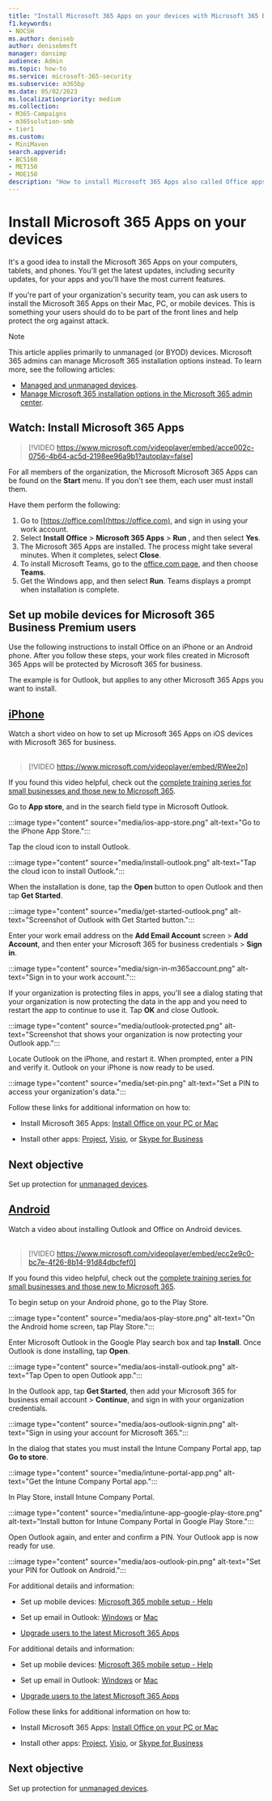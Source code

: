 ```yaml
---
title: "Install Microsoft 365 Apps on your devices with Microsoft 365 Business Premium"
f1.keywords:
- NOCSH
ms.author: deniseb
author: denisebmsft
manager: dansimp
audience: Admin
ms.topic: how-to
ms.service: microsoft-365-security
ms.subservice: m365bp
ms.date: 05/02/2023
ms.localizationpriority: medium
ms.collection: 
- M365-Campaigns
- m365solution-smb
- tier1
ms.custom:
- MiniMaven
search.appverid:
- BCS160
- MET150
- MOE150
description: "How to install Microsoft 365 Apps also called Office apps on your devices in Microsoft 365 Business Premium."
---
```


# Install Microsoft 365 Apps on your devices

It's a good idea to install the Microsoft 365 Apps on your computers, tablets, and phones. You'll get the latest updates, including security updates, for your apps and you'll have the most current features. 

If you're part of your organization's security team, you can ask users to install the Microsoft 365 Apps on their Mac, PC, or mobile devices. This is something your users should do to be part of the front lines and help protect the org against attack.

> [!NOTE]
> This article applies primarily to unmanaged (or BYOD) devices. Microsoft 365 admins can manage Microsoft 365 installation options instead. To learn more, see the following articles:
> - [Managed and unmanaged devices](m365bp-managed-unmanaged-devices.md).
> - [Manage Microsoft 365 installation options in the Microsoft 365 admin center](/DeployOffice/manage-software-download-settings-office-365).


## Watch: Install Microsoft 365 Apps

> [!VIDEO https://www.microsoft.com/videoplayer/embed/acce002c-0756-4b64-ac5d-2198ee96a9b1?autoplay=false]

For all members of the organization, the Microsoft Microsoft 365 Apps can be found on the **Start** menu. If you don't see them, each user must install them.

Have them perform the following:

1. Go to [https://office.com](https://office.com), and sign in using your work account.
2. Select  **Install Office**  >  **Microsoft 365 Apps**  >  **Run** , and then select  **Yes**.
3. The Microsoft 365 Apps are installed. The process might take several minutes. When it completes, select  **Close**.
4. To install Microsoft Teams, go to the [office.com page](https://office.com), and then choose  **Teams**.
5. Get the Windows app, and then select  **Run**. Teams displays a prompt when installation is complete.

## Set up mobile devices for Microsoft 365 Business Premium users

Use the following instructions to install Office on an iPhone or an Android phone. After you follow these steps, your work files created in Microsoft 365 Apps will be protected by Microsoft 365 for business.

The example is for Outlook, but applies to any other Microsoft 365 Apps you want to install.

## [iPhone](#tab/iPhone)
  
Watch a short video on how to set up Microsoft 365 Apps on iOS devices with Microsoft 365 for business.<br><br>

> [!VIDEO https://www.microsoft.com/videoplayer/embed/RWee2n] 

If you found this video helpful, check out the [complete training series for small businesses and those new to Microsoft 365](/microsoft-365/admin/admin-video-library).

Go to **App store**, and in the search field type in Microsoft Outlook.
  
:::image type="content" source="media/ios-app-store.png" alt-text="Go to the iPhone App Store.":::
  
Tap the cloud icon to install Outlook.
  
:::image type="content" source="media/install-outlook.png" alt-text="Tap the cloud icon to install Outlook.":::
  
When the installation is done, tap the **Open** button to open Outlook and then tap **Get Started**.
  
:::image type="content" source="media/get-started-outlook.png" alt-text="Screenshot of Outlook with Get Started button.":::
  
Enter your work email address on the **Add Email Account** screen \> **Add Account**, and then enter your Microsoft 365 for business credentials \> **Sign in**.
  
:::image type="content" source="media/sign-in-m365account.png" alt-text="Sign in to your work account.":::
  
If your organization is protecting files in apps, you'll see a dialog stating that your organization is now protecting the data in the app and you need to restart the app to continue to use it. Tap **OK** and close Outlook. 
  
:::image type="content" source="media/outlook-protected.png" alt-text="Screenshot that shows your organization is now protecting your Outlook app.":::
  
Locate Outlook on the iPhone, and restart it. When prompted, enter a PIN and verify it. Outlook on your iPhone is now ready to be used.
  
:::image type="content" source="media/set-pin.png" alt-text="Set a PIN to access your organization's data.":::

Follow these links for additional information on how to:
  
- Install Microsoft 365 Apps:  [Install Office on your PC or Mac](https://support.microsoft.com/office/4414eaaf-0478-48be-9c42-23adc4716658)

- Install other apps: [Project](https://support.microsoft.com/office/install-project-7059249b-d9fe-4d61-ab96-5c5bf435f281), [Visio](https://support.microsoft.com/office/install-visio-f98f21e3-aa02-4827-9167-ddab5b025710), or [Skype for Business](https://support.microsoft.com/office/install-skype-for-business-8a0d4da8-9d58-44f9-9759-5c8f340cb3fb) 

## Next objective

Set up protection for [unmanaged devices](m365bp-protect-pcs-macs.md).
  
## [Android](#tab/Android)
  
Watch a video about installing Outlook and Office on Android devices.<br><br>

> [!VIDEO https://www.microsoft.com/videoplayer/embed/ecc2e9c0-bc7e-4f26-8b14-91d84dbcfef0] 

If you found this video helpful, check out the [complete training series for small businesses and those new to Microsoft 365](/microsoft-365/admin/admin-video-library).

To begin setup on your Android phone, go to the Play Store.
  
:::image type="content" source="media/aos-play-store.png" alt-text="On the Android home screen, tap Play Store.":::
  
Enter Microsoft Outlook in the Google Play search box and tap **Install**. Once Outlook is done installing, tap **Open**.
  
:::image type="content" source="media/aos-install-outlook.png" alt-text="Tap Open to open Outlook app.":::
  
In the Outlook app, tap **Get Started**, then add your Microsoft 365 for business email account \> **Continue**, and sign in with your organization credentials.
  
:::image type="content" source="media/aos-outlook-signin.png" alt-text="Sign in using your account for Microsoft 365.":::
  
In the dialog that states you must install the Intune Company Portal app, tap **Go to store**.
  
:::image type="content" source="media/intune-portal-app.png" alt-text="Get the Intune Company Portal app.":::
  
In Play Store, install Intune Company Portal.
  
:::image type="content" source="media/intune-app-google-play-store.png" alt-text="Install button for Intune Company Portal in Google Play Store.":::
  
Open Outlook again, and enter and confirm a PIN. Your Outlook app is now ready for use.
  
:::image type="content" source="media/aos-outlook-pin.png" alt-text="Set your PIN for Outlook on Android.":::

For additional details and information:

- Set up mobile devices: [Microsoft 365 mobile setup - Help](https://support.microsoft.com/office/7dabb6cb-0046-40b6-81fe-767e0b1f014f)

- Set up email in Outlook: [Windows](https://support.microsoft.com/office/6e27792a-9267-4aa4-8bb6-c84ef146101b) or [Mac](https://support.microsoft.com/office/6e27792a-9267-4aa4-8bb6-c84ef146101b#PickTab=Outlook_for_Mac)
 
- [Upgrade users to the latest Microsoft 365 Apps](../admin/setup/upgrade-users-to-latest-office-client.md)

For additional details and information:

- Set up mobile devices: [Microsoft 365 mobile setup - Help](https://support.microsoft.com/office/7dabb6cb-0046-40b6-81fe-767e0b1f014f)

- Set up email in Outlook: [Windows](https://support.microsoft.com/office/6e27792a-9267-4aa4-8bb6-c84ef146101b) or [Mac](https://support.microsoft.com/office/6e27792a-9267-4aa4-8bb6-c84ef146101b#PickTab=Outlook_for_Mac)
 
- [Upgrade users to the latest Microsoft 365 Apps](../admin/setup/upgrade-users-to-latest-office-client.md)

Follow these links for additional information on how to:
  
- Install Microsoft 365 Apps:  [Install Office on your PC or Mac](https://support.microsoft.com/office/4414eaaf-0478-48be-9c42-23adc4716658)

- Install other apps: [Project](https://support.microsoft.com/office/install-project-7059249b-d9fe-4d61-ab96-5c5bf435f281), [Visio](https://support.microsoft.com/office/install-visio-f98f21e3-aa02-4827-9167-ddab5b025710), or [Skype for Business](https://support.microsoft.com/office/install-skype-for-business-8a0d4da8-9d58-44f9-9759-5c8f340cb3fb)

## Next objective

Set up protection for [unmanaged devices](m365bp-protect-pcs-macs.md).
